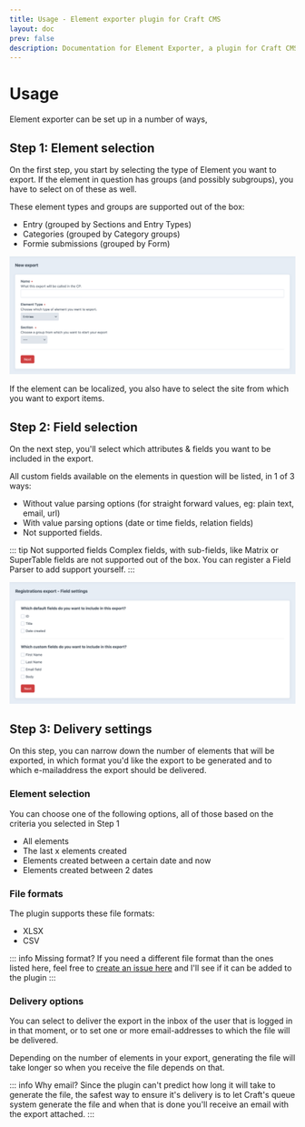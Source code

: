 ```yaml
---
title: Usage - Element exporter plugin for Craft CMS
layout: doc
prev: false
description: Documentation for Element Exporter, a plugin for Craft CMS.
---
```


# Usage
Element exporter can be set up in a number of ways, 


## Step 1: Element selection
On the first step, you start by selecting the type of Element you want to export. If the element in question has groups (and possibly subgroups), you have to select on of these as well.

These element types and groups are supported out of the box:
- Entry (grouped by Sections and Entry Types) <Badge type="info" text="4.0.0" />
- Categories (grouped by Category groups) <Badge type="info" text="4.0.0" />
- Formie submissions (grouped by Form) <Badge type="info" text="4.0.0" />

<img src="/img/exporter_step_1_no_selection.png" alt="Step 1 of the new export flow">

If the element can be localized, you also have to select the site from which you want to export items. 

## Step 2: Field selection
On the next step, you'll select which attributes &  fields you want to be included in the export.

All custom fields available on the elements in question will be listed, in 1 of 3 ways:
- Without value parsing options (for straight forward values, eg: plain text, email, url)
- With value parsing options (date or time fields, relation fields)
- Not supported fields.

::: tip Not supported fields
 Complex fields, with sub-fields, like Matrix or SuperTable fields are not  supported out of the box. 
You can register a Field Parser to add support yourself.
:::

<img src="/img/exporter_step_2_fields.png" alt="Step 2 of the export creation flow">

## Step 3: Delivery settings
On this step, you can narrow down the number of elements that will be exported, in which format you'd like the export to be generated and to which e-mailaddress the export should be delivered.

### Element selection
You can choose one of the following options, all of those based on the criteria you selected in Step 1
- All elements
- The last x elements created
- Elements created between a certain date and now
- Elements created between 2 dates

### File formats
The plugin supports these file formats:
- XLSX <Badge type="info" text="4.0.0" />
- CSV <Badge type="info" text="4.0.0" />

::: info Missing format?
If you need a different file format than the ones listed here, feel free to [create an issue here](https://github.com/studioespresso/craft-exporter/issues) and I'll see if it can be added to the plugin
:::

### Delivery options
You can select to deliver the export in the inbox of the user that is logged in in that moment, or to set one or more email-addresses to which the file will be delivered. 

Depending on the number of elements in your export, generating the file will take longer so when you receive the file depends on that.

::: info Why email?
Since the plugin can't predict how long it will take to generate the file, the safest way to ensure it's delivery is to let Craft's queue system generate the file and when that is done you'll receive an email with the export attached.
:::


